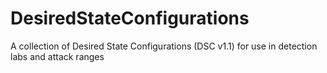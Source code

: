 # DesiredStateConfigurations
A collection of Desired State Configurations (DSC v1.1) for use in detection labs and attack ranges
